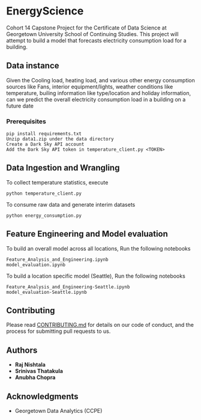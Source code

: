 # EnergyScience
Cohort 14 Capstone Project for the Certificate of Data Science at Georgetown University School of Continuing Studies.
This project will attempt to build a model that forecasts electricity consumption load for a building.

## Data instance
Given the Cooling load, heating load, and various other energy consumption sources like Fans, interior equipment/lights, weather conditions like temperature, builing information like type/location and holiday information, can we predict the overall electricity consumption load in a building on a future date


### Prerequisites
```
pip install requirements.txt
Unzip data1.zip under the data directory
Create a Dark Sky API account
Add the Dark Sky API token in temperature_client.py <TOKEN>
```

## Data Ingestion and Wrangling

To collect temperature statistics, execute

```
python temperature_client.py
```

To consume raw data and generate interim datasets

```
python energy_consumption.py
```

## Feature Engineering and Model evaluation
To build an overall model across all locations,
Run the following notebooks

```
Feature_Analysis_and_Engineering.ipynb
model_evaluation.ipynb
```

To build a location specific model (Seattle),
Run the following notebooks

```
Feature_Analysis_and_Engineering-Seattle.ipynb
model_evaluation-Seattle.ipynb
```

## Contributing

Please read [CONTRIBUTING.md](https://gist.github.com/PurpleBooth/b24679402957c63ec426) for details on our code of conduct, and the process for submitting pull requests to us.


## Authors

* **Raj Nishtala**
* **Srinivas Thatakula**
* **Anubha Chopra**


## Acknowledgments
* Georgetown Data Analytics (CCPE)
